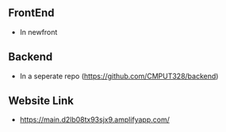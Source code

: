 ## FrontEnd
* In newfront


## Backend
* In a seperate repo (https://github.com/CMPUT328/backend)

## Website Link
* https://main.d2lb08tx93sjx9.amplifyapp.com/
